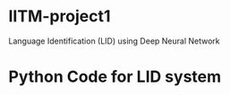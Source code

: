 # IITM-project1
Language Identification (LID) using Deep Neural Network
# Python Code for LID system
